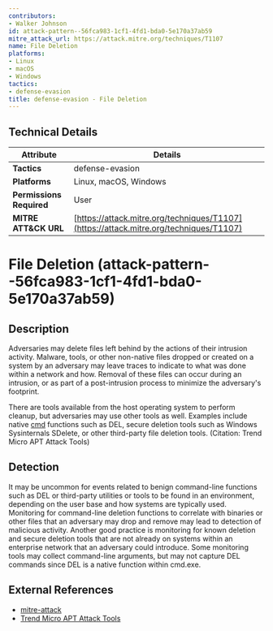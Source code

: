 ```yaml
---
contributors:
- Walker Johnson
id: attack-pattern--56fca983-1cf1-4fd1-bda0-5e170a37ab59
mitre_attack_url: https://attack.mitre.org/techniques/T1107
name: File Deletion
platforms:
- Linux
- macOS
- Windows
tactics:
- defense-evasion
title: defense-evasion - File Deletion
---
```


## Technical Details

| Attribute | Details |
|-----------|----------|
| **Tactics** | defense-evasion |
| **Platforms** | Linux, macOS, Windows |
| **Permissions Required** | User |
| **MITRE ATT&CK URL** | [https://attack.mitre.org/techniques/T1107](https://attack.mitre.org/techniques/T1107) |

# File Deletion (attack-pattern--56fca983-1cf1-4fd1-bda0-5e170a37ab59)

## Description
Adversaries may delete files left behind by the actions of their intrusion activity. Malware, tools, or other non-native files dropped or created on a system by an adversary may leave traces to indicate to what was done within a network and how. Removal of these files can occur during an intrusion, or as part of a post-intrusion process to minimize the adversary's footprint.

There are tools available from the host operating system to perform cleanup, but adversaries may use other tools as well. Examples include native [cmd](https://attack.mitre.org/software/S0106) functions such as DEL, secure deletion tools such as Windows Sysinternals SDelete, or other third-party file deletion tools. (Citation: Trend Micro APT Attack Tools)

## Detection
It may be uncommon for events related to benign command-line functions such as DEL or third-party utilities or tools to be found in an environment, depending on the user base and how systems are typically used. Monitoring for command-line deletion functions to correlate with binaries or other files that an adversary may drop and remove may lead to detection of malicious activity. Another good practice is monitoring for known deletion and secure deletion tools that are not already on systems within an enterprise network that an adversary could introduce. Some monitoring tools may collect command-line arguments, but may not capture DEL commands since DEL is a native function within cmd.exe.

## External References
- [mitre-attack](https://attack.mitre.org/techniques/T1107)
- [Trend Micro APT Attack Tools](http://blog.trendmicro.com/trendlabs-security-intelligence/in-depth-look-apt-attack-tools-of-the-trade/)
